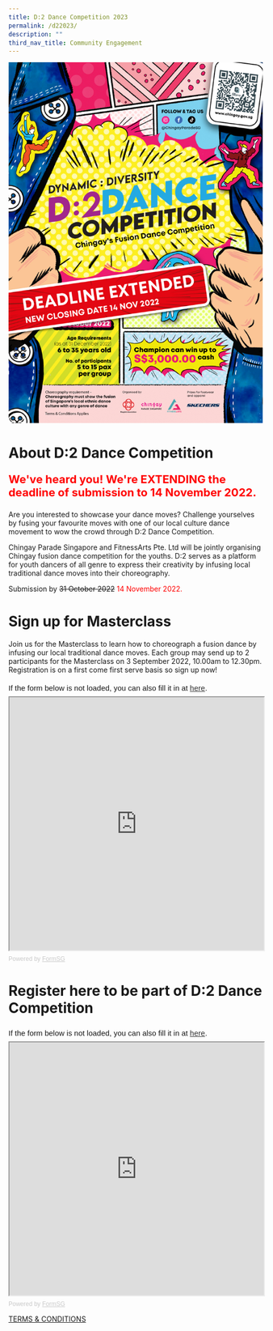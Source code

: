 ```yaml
---
title: D:2 Dance Competition 2023
permalink: /d22023/
description: ""
third_nav_title: Community Engagement
---
```

![EDM for D2 Dance Competition 2023](/images/D2-Extended-EDM.jpg)

# About D:2 Dance Competition

<p style="color:red; font-size:22px; font-weight:bold;">We've heard you! We're EXTENDING the deadline of submission to 14 November 2022.</p>


Are you interested to showcase your dance moves? Challenge yourselves by fusing your favourite moves with one of our local culture dance movement to wow the crowd through D:2 Dance Competition.

Chingay Parade Singapore and FitnessArts Pte. Ltd will be jointly organising Chingay fusion dance competition for the youths. D:2 serves as a platform for youth dancers of all genre to express their creativity by infusing local traditional dance moves into their choreography.

Submission by ~~31 October 2022~~ <span style="color:red;">14 November 2022.</span>

# Sign up for Masterclass 

Join us for the Masterclass to learn how to choreograph a fusion dance by infusing our local traditional dance moves. Each group may send up to 2 participants for the Masterclass on 3 September 2022, 10.00am to 12.30pm. Registration is on a first come first serve basis so sign up now!

<div style="font-family:Sans-Serif;font-size:15px;color:#000;opacity:0.9;padding-top:5px;padding-bottom:8px">If the form below is not loaded, you can also fill it in at <a href="https://form.gov.sg/62c6b9179123c00013fdce6e">here</a>.</div>


<!-- Change the width and height values to suit you best -->
<iframe id="iframe" src="https://form.gov.sg/62c6b9179123c00013fdce6e" style="width:100%;height:500px"></iframe>

<div style="font-family:Sans-Serif;font-size:12px;color:#999;opacity:0.5;padding-top:5px">Powered by <a href="https://form.gov.sg" style="color: #999">FormSG</a></div>


# Register here to be part of D:2 Dance Competition 

<div style="font-family:Sans-Serif;font-size:15px;color:#000;opacity:0.9;padding-top:5px;padding-bottom:8px">If the form below is not loaded, you can also fill it in at <a href="https://form.gov.sg/#!/62c663741284cf0012fa1fa9">here</a>.</div>


<!-- Change the width and height values to suit you best -->
<iframe id="iframe" src="https://form.gov.sg/#!/62c663741284cf0012fa1fa9" style="width:100%;height:500px"></iframe>

<div style="font-family:Sans-Serif;font-size:12px;color:#999;opacity:0.5;padding-top:5px">Powered by <a href="https://form.gov.sg" style="color: #999">FormSG</a></div>


[TERMS & CONDITIONS](/files/D2%20Dance%20Competition%20TCs%20Chingay%202023.pdf)